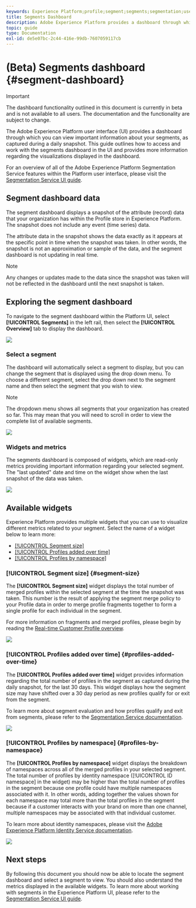 ```yaml
---
keywords: Experience Platform;profile;segment;segments;segmentation;user interface;UI;customization;segment dashboard;dashboard
title: Segments Dashboard
description: Adobe Experience Platform provides a dashboard through which you can view important information about segments your organization has created. 
topic: guide
type: Documentation
exl-id: de5e07bc-2c44-416e-99db-7607059117cb
---
```

# (Beta) Segments dashboard {#segment-dashboard}

>[!IMPORTANT]
>
>The dashboard functionality outlined in this document is currently in beta and is not available to all users. The documentation and the functionality are subject to change.

The Adobe Experience Platform user interface (UI) provides a dashboard through which you can view important information about your segments, as captured during a daily snapshot. This guide outlines how to access and work with the segments dashboard in the UI and provides more information regarding the visualizations displayed in the dashboard.  

For an overview of all of the Adobe Experience Platform Segmentation Service features within the Platform user interface, please visit the [Segmentation Service UI guide](../../segmentation/ui/overview.md).

## Segment dashboard data

The segment dashboard displays a snapshot of the attribute (record) data that your organization has within the Profile store in Experience Platform. The snapshot does not include any event (time series) data. 

The attribute data in the snapshot shows the data exactly as it appears at the specific point in time when the snapshot was taken. In other words, the snapshot is not an approximation or sample of the data, and the segment dashboard is not updating in real time.

>[!NOTE]
>
>Any changes or updates made to the data since the snapshot was taken will not be reflected in the dashboard until the next snapshot is taken.

## Exploring the segment dashboard

To navigate to the segment dashboard within the Platform UI, select **[!UICONTROL Segments]** in the left rail, then select the **[!UICONTROL Overview]** tab to display the dashboard.

![](../images/segments/dashboard-overview.png)

### Select a segment

The dashboard will automatically select a segment to display, but you can change the segment that is displayed using the drop down menu. To choose a different segment, select the drop down next to the segment name and then select the segment that you wish to view.

>[!NOTE]
>
>The dropdown menu shows all segments that your organization has created so far. This may mean that you will need to scroll in order to view the complete list of available segments.

![](../images/segments/change-segment.png)

### Widgets and metrics

The segments dashboard is composed of widgets, which are read-only metrics providing important information regarding your selected segment. The "last updated" date and time on the widget show when the last snapshot of the data was taken.

![](../images/segments/widget-timestamp.png)

## Available widgets

Experience Platform provides multiple widgets that you can use to visualize different metrics related to your segment. Select the name of a widget below to learn more:

* [[!UICONTROL Segment size]](#segment-size)
* [[!UICONTROL Profiles added over time]](#profiles-added-over-time)
* [[!UICONTROL Profiles by namespace]](#profiles-by-namespace)

### [!UICONTROL Segment size] {#segment-size}

The **[!UICONTROL Segment size]** widget displays the total number of merged profiles within the selected segment at the time the snapshot was taken. This number is the result of applying the segment merge policy to your Profile data in order to merge profile fragments together to form a single profile for each individual in the segment. 

For more information on fragments and merged profiles, please begin by reading the [Real-time Customer Profile overview](../../profile/home.md).

![](../images/segments/segment-size.png)

### [!UICONTROL Profiles added over time] {#profiles-added-over-time}

The **[!UICONTROL Profiles added over time]** widget provides information regarding the total number of profiles in the segment as captured during the daily snapshot, for the last 30 days. This widget displays how the segment size may have shifted over a 30 day period as new profiles qualify for or exit from the segment. 

To learn more about segment evaluation and how profiles qualify and exit from segments, please refer to the [Segmentation Service documentation](../../segmentation/home.md).

![](../images/segments/profiles-added-over-time.png)

### [!UICONTROL Profiles by namespace] {#profiles-by-namespace}

The **[!UICONTROL Profiles by namespace]** widget displays the breakdown of namespaces across all of the merged profiles in your selected segment. The total number of profiles by identity namespace ([!UICONTROL ID namespace] in the widget) may be higher than the total number of profiles in the segment because one profile could have multiple namespaces associated with it. In other words, adding together the values shown for each namespace may total more than the total profiles in the segment because if a customer interacts with your brand on more than one channel, multiple namespaces may be associated with that individual customer.

To learn more about identity namespaces, please visit the [Adobe Experience Platform Identity Service documentation](../../identity-service/home.md).

![](../images/segments/profiles-by-namespace.png)

## Next steps

By following this document you should now be able to locate the segment dashboard and select a segment to view. You should also understand the metrics displayed in the available widgets. To learn more about working with segments in the Experience Platform UI, please refer to the [Segmentation Service UI guide](../../segmentation/ui/overview.md).
